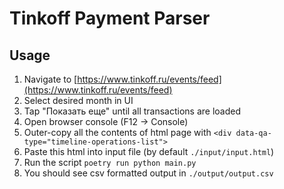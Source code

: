 # Tinkoff Payment Parser

## Usage

1. Navigate to [https://www.tinkoff.ru/events/feed](https://www.tinkoff.ru/events/feed)
2. Select desired month in UI
3. Tap "Показать еще" until all transactions are loaded
4. Open browser console (F12 -> Console)
5. Outer-copy all the contents of html page with `<div data-qa-type="timeline-operations-list">`
6. Paste this html into input file (by default `./input/input.html`)
7. Run the script `poetry run python main.py`
8. You should see csv formatted output in `./output/output.csv`
